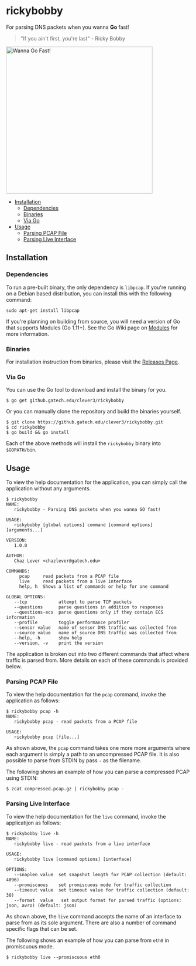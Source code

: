 # rickybobby

For parsing DNS packets when you wanna **Go** fast!

> "If you ain't first, you're last" - Ricky Bobby

<img alt="Wanna Go Fast!" src="https://i.pinimg.com/originals/92/9d/32/929d3292c4d7c11c8d6c0899b4e29567.jpg" width=400 />

<!-- toc -->

- [Installation](#installation)
    + [Dependencies](#dependencies)
    + [Binaries](#binaries)
    + [Via Go](#via-go)
- [Usage](#usage)
    + [Parsing PCAP File](#parsing-pcap-file)
    + [Parsing Live Interface](#parsing-live-interface)

<!-- tocstop -->

## Installation

### Dependencies

To run a pre-built binary, the only dependency is `libpcap`.  If you're running
on a Debian based distribution, you can install this with the following
command:

    sudo apt-get install libpcap
    
If you're planning on building from source, you will need a version of Go that
supports Modules (Go 1.11+). See the Go Wiki page on
[Modules](https://github.com/golang/go/wiki/Modules) for more information.

### Binaries

For installation instruction from binaries, please visit the [Releases
Page](https://github.gatech.edu/clever3/rickybobby/releases).

### Via Go

You can use the Go tool to download and install the binary for you.

    $ go get github.gatech.edu/clever3/rickybobby
  
Or you can manually clone the repository and build the binaries yourself.

    $ git clone https://github.gatech.edu/clever3/rickybobby.git
    $ cd rickybobby
    $ go build && go install

Each of the above methods will install the `rickybobby` binary into
`$GOPATH/bin`.

## Usage

To view the help documentation for the application, you can simply call the
application without any arguments.

    $ rickybobby
    NAME:
       rickybobby - Parsing DNS packets when you wanna GO fast!
    
    USAGE:
       rickybobby [global options] command [command options] [arguments...]
    
    VERSION:
       1.0.0
    
    AUTHOR:
       Chaz Lever <chazlever@gatech.edu>
    
    COMMANDS:
         pcap     read packets from a PCAP file
         live     read packets from a live interface
         help, h  Shows a list of commands or help for one command
    
    GLOBAL OPTIONS:
       --tcp            attempt to parse TCP packets
       --questions      parse questions in addition to responses
       --questions-ecs  parse questions only if they contain ECS information
       --profile        toggle performance profiler
       --sensor value   name of sensor DNS traffic was collected from
       --source value   name of source DNS traffic was collected from
       --help, -h       show help
       --version, -v    print the version

The application is broken out into two different commands that affect where
traffic is parsed from. More details on each of these commands is provided
below.

### Parsing PCAP File

To view the help documentation for the `pcap` command, invoke the application
as follows:

    $ rickybobby pcap -h
    NAME:
       rickybobby pcap - read packets from a PCAP file
    
    USAGE:
       rickybobby pcap [file...]

As shown above, the `pcap` command takes one more more arguments where each
argument is simply a path to an uncompressed PCAP file. It is also possible to
parse from STDIN by pass `-` as the filename. 

The following shows an example of how you can parse a compressed PCAP using
STDIN:

    $ zcat compressed.pcap.gz | rickybobby pcap - 

### Parsing Live Interface

To view the help documentation for the `live` command, invoke the applicatijon
as follows:

    $ rickybobby live -h
    NAME:
       rickybobby live - read packets from a live interface
    
    USAGE:
       rickybobby live [command options] [interface]
    
    OPTIONS:
       --snaplen value  set snapshot length for PCAP collection (default: 4096)
       --promiscuous    set promiscuous mode for traffic collection
       --timeout value  set timeout value for traffic collection (default: 30)
       --format  value   set output format for parsed traffic (options: json, avro) (default: json)
       
As shown above, the `live` command accepts the name of an interface to parse
from as its sole argument. There are also a number of command specific flags
that can be set.

The following shows an example of how you can parse from `eth0` in promiscuous
mode.

    $ rickybobby live --promiscuous eth0
